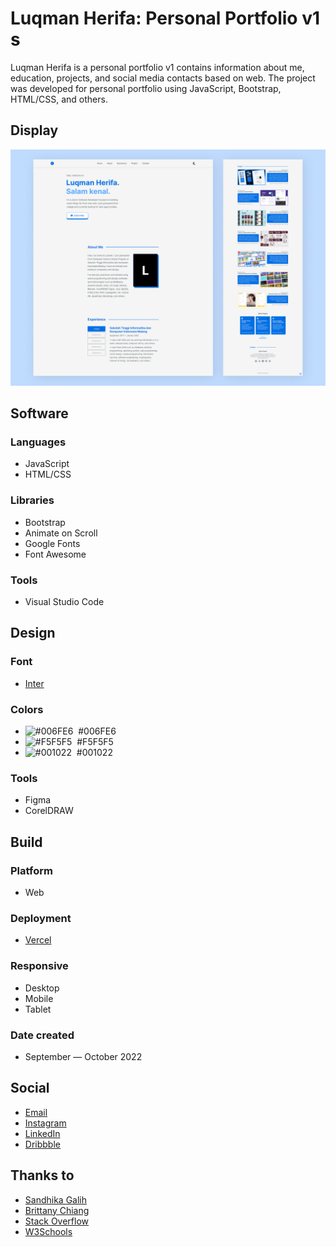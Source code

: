 # Luqman Herifa: Personal Portfolio v1 s
Luqman Herifa is a personal portfolio v1 contains information about me, education, projects, and social media contacts based on web. The project was developed for personal portfolio using JavaScript, Bootstrap, HTML/CSS, and others.

## Display
![Display](https://raw.githubusercontent.com/luqmanherifa/luqman-herifa-personal-portfolio-v2/main/src/images/web_luqmanherifav1.png)

## Software
### Languages
  - JavaScript
  - HTML/CSS

### Libraries
  - Bootstrap
  - Animate on Scroll
  - Google Fonts
  - Font Awesome

### Tools
  - Visual Studio Code
  
## Design
### Font
  - [Inter](https://fonts.google.com/specimen/Inter)
  
### Colors
  - ![#006FE6](https://placehold.co/20x20/006FE6/006FE6.png)  #006FE6
  - ![#F5F5F5](https://placehold.co/20x20/F5F5F5/F5F5F5.png)  #F5F5F5
  - ![#001022](https://placehold.co/20x20/001022/001022.png)  #001022
  
### Tools
  - Figma
  - CorelDRAW

## Build
### Platform
  - Web
  
### Deployment
  - [Vercel](https://luqmanherifav1-luqmanherifa.vercel.app)

### Responsive
  - Desktop
  - Mobile
  - Tablet

### Date created
  - September — October 2022
  
## Social
  - [Email](mailto:luqmanherifa@gmail.com)
  - [Instagram](https://www.instagram.com/luqmanherifa)
  - [LinkedIn](https://www.linkedin.com/in/luqmanherifa)
  - [Dribbble](https://dribbble.com/luqmanherifa)

## Thanks to
  - [Sandhika Galih](https://www.youtube.com/@sandhikagalihWPU)
  - [Brittany Chiang](https://github.com/bchiang7)
  - [Stack Overflow](https://stackoverflow.com)
  - [W3Schools](https://www.w3schools.com)
